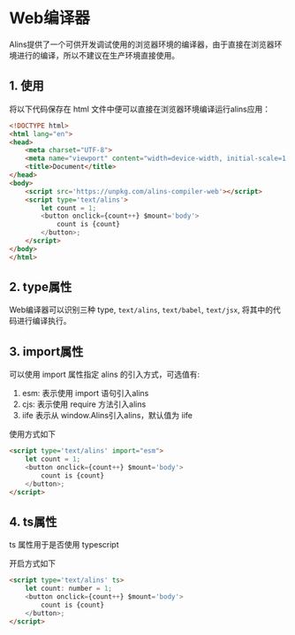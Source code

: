 <!--
 * @Author: chenzhongsheng
 * @Date: 2023-09-17 16:33:22
 * @Description: Coding something
-->
# Web编译器

Alins提供了一个可供开发调试使用的浏览器环境的编译器，由于直接在浏览器环境进行的编译，所以不建议在生产环境直接使用。

## 1. 使用

将以下代码保存在 html 文件中便可以直接在浏览器环境编译运行alins应用：

<CodeBox :iframe='true' :height='60' :html='true'/>

```html
<!DOCTYPE html>
<html lang="en">
<head>
    <meta charset="UTF-8">
    <meta name="viewport" content="width=device-width, initial-scale=1.0">
    <title>Document</title>
</head>
<body>
    <script src='https://unpkg.com/alins-compiler-web'></script>
    <script type='text/alins'> 
        let count = 1;
        <button onclick={count++} $mount='body'>
            count is {count}
        </button>;
    </script>
</body>
</html>
```

## 2. type属性

Web编译器可以识别三种 type, `text/alins`, `text/babel`, `text/jsx`, 将其中的代码进行编译执行。

## 3. import属性

可以使用 import 属性指定 alins 的引入方式，可选值有:

1. esm: 表示使用 import 语句引入alins
2. cjs: 表示使用 require 方法引入alins
3. iife 表示从 window.Alins引入alins，默认值为 iife

使用方式如下

```html
<script type='text/alins' import="esm"> 
    let count = 1;
    <button onclick={count++} $mount='body'>
        count is {count}
    </button>;
</script>
```

## 4. ts属性

ts 属性用于是否使用 typescript

开启方式如下

```html
<script type='text/alins' ts> 
    let count: number = 1;
    <button onclick={count++} $mount='body'>
        count is {count}
    </button>;
</script>
```


